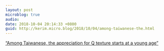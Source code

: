 ```yaml
---
layout: post
microblog: true
audio: 
date: 2018-10-04 20:14:33 +0800
guid: http://kerim.micro.blog/2018/10/04/among-taiwanese-the.html
---
```

[“Among Taiwanese, the appreciation for Q texture starts at a young age”](https://www.nytimes.com/2018/10/04/world/asia/taiwan-food-q-texture.html)

